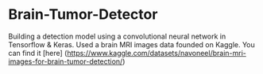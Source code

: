 # Brain-Tumor-Detector
Building a detection model using a convolutional neural network in Tensorflow & Keras.
Used a brain MRI images data founded on Kaggle. You can find it [here] (https://www.kaggle.com/datasets/navoneel/brain-mri-images-for-brain-tumor-detection/)

